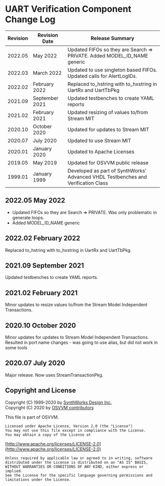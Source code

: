 # UART Verification Component Change Log

| Revision  | Revision Date  |  Release Summary | 
------------|----------------|----------- 
| 2022.05   | May 2022       |  Updated FIFOs so they are Search => PRIVATE. Added MODEL_ID_NAME generic
| 2022.03   | March 2022     |  Updated to use singleton based FIFOs.  Updated calls for AlertLogIDs. 
| 2022.02   | February 2022  |  Replaced to_hstring with to_hxstring in UartRx and UartTbPkg 
| 2021.09   | September 2021 |  Updated testbenches to create YAML reports 
| 2021.02   | February 2021  |  Updated resizing of values to/from Stream MIT 
| 2020.10   | October 2020   |  Updated for updates to Stream MIT 
| 2020.07   | July 2020      |  Updated to use Stream MIT
| 2020.01   | January 2020   |  Updated to Apache Licenses
| 2019.05   | May 2019       |  Updated for OSVVM public release
| 1999.01   | January 1999   |  Developed as part of SynthWorks' Advanced VHDL Testbenches and Verification Class

## 2022.05 May 2022
- Updated FIFOs so they are Search => PRIVATE.  Was only problematic in generate loops.
- Added MODEL_ID_NAME generic

## 2022.02  February 2022
Replaced to_hstring with to_hxstring in UartRx and UartTbPkg.

## 2021.09  September 2021
Updated testbenches to create YAML reports.

## 2021.02  February 2021
Minor updates to resize values to/from the Stream Model Independent Transactions.

## 2020.10 October 2020
Minor updates for updates to Stream Model Independent Transactions.
Resulted in port name changes - was going to use alias, but did not work in some tools

## 2020.07 July 2020
Major release.  Now uses StreamTransactionPkg.

 
## Copyright and License
Copyright (C) 1999-2020 by [SynthWorks Design Inc.](http://www.synthworks.com/)   
Copyright (C) 2020 by [OSVVM contributors](CONTRIBUTOR.md)   

This file is part of OSVVM.

    Licensed under Apache License, Version 2.0 (the "License")
    You may not use this file except in compliance with the License.
    You may obtain a copy of the License at

  [http://www.apache.org/licenses/LICENSE-2.0](http://www.apache.org/licenses/LICENSE-2.0)

    Unless required by applicable law or agreed to in writing, software
    distributed under the License is distributed on an "AS IS" BASIS,
    WITHOUT WARRANTIES OR CONDITIONS OF ANY KIND, either express or implied.
    See the License for the specific language governing permissions and
    limitations under the License.
